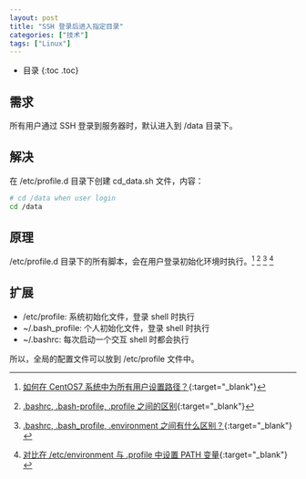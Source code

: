 ```yaml
---
layout: post
title: "SSH 登录后进入指定目录"
categories: ["技术"]
tags: ["Linux"]
---
```


* 目录
{:toc .toc}

## 需求

所有用户通过 SSH 登录到服务器时，默认进入到 /data 目录下。

## 解决

在 /etc/profile.d 目录下创建 cd_data.sh 文件，内容：

```bash
# cd /data when user login
cd /data
```

## 原理

/etc/profile.d 目录下的所有脚本，会在用户登录初始化环境时执行。[^1] [^2] [^3] [^4]

## 扩展

* /etc/profile: 系统初始化文件，登录 shell 时执行
* ~/.bash_profile: 个人初始化文件，登录 shell 时执行
* ~/.bashrc: 每次启动一个交互 shell 时都会执行

所以，全局的配置文件可以放到 /etc/profile 文件中。

[^1]: [如何在 CentOS7 系统中为所有用户设置路径？](https://unix.stackexchange.com/questions/409126/how-to-set-path-for-all-users-on-centos-7){:target="_blank"}

[^2]: [.bashrc, .bash-profile, .profile 之间的区别](https://www.baeldung.com/linux/bashrc-vs-bash-profile-vs-profile){:target="_blank"}

[^3]: [.bashrc, .bash_profile, .environment 之间有什么区别？](https://stackoverflow.com/questions/415403/whats-the-difference-between-bashrc-bash-profile-and-environment){:target="_blank"}

[^4]: [对比在 /etc/environment 与 .profile 中设置 PATH 变量](https://askubuntu.com/questions/866161/setting-path-variable-in-etc-environment-vs-profile){:target="_blank"}